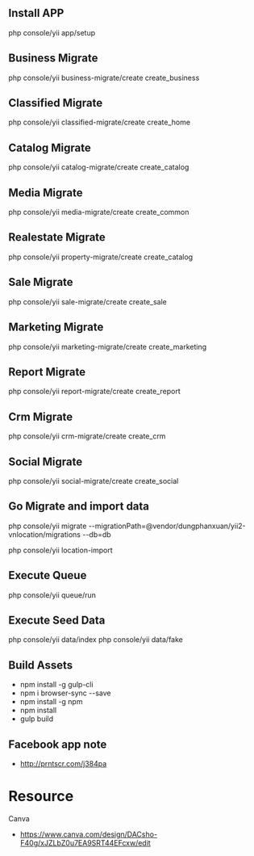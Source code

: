 ## Install APP

php console/yii app/setup

## Business Migrate

php console/yii business-migrate/create create_business

## Classified Migrate

php console/yii classified-migrate/create create_home

## Catalog Migrate

php console/yii catalog-migrate/create create_catalog

## Media Migrate

php console/yii media-migrate/create create_common

## Realestate Migrate
php console/yii property-migrate/create create_catalog

## Sale Migrate

php console/yii sale-migrate/create create_sale

## Marketing Migrate

php console/yii marketing-migrate/create create_marketing

## Report Migrate

php console/yii report-migrate/create create_report

## Crm Migrate

php console/yii crm-migrate/create create_crm

## Social Migrate

php console/yii social-migrate/create create_social

## Go Migrate and import data

php console/yii migrate --migrationPath=@vendor/dungphanxuan/yii2-vnlocation/migrations --db=db

php console/yii location-import

## Execute Queue

php console/yii queue/run

## Execute Seed Data

php console/yii data/index
php console/yii data/fake

## Build Assets

 - npm install -g gulp-cli
 - npm i browser-sync --save
 - npm install -g npm
 - npm install
 - gulp build
 
## Facebook app note

 - http://prntscr.com/j384pa
 
 # Resource 
 
 Canva
 - https://www.canva.com/design/DACsho-F40g/xJZLbZ0u7EA9SRT44EFcxw/edit

